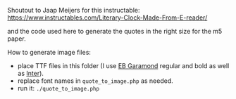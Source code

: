 Shoutout to Jaap Meijers for this instructable:
https://www.instructables.com/Literary-Clock-Made-From-E-reader/

and the code used here to generate the quotes in the right size for the m5 paper.

How to generate image files:
* place TTF files in this folder (I use [EB Garamond](https://fonts.google.com/specimen/EB+Garamond) regular and bold as well as [Inter](https://rsms.me/inter/)).
* replace font names in `quote_to_image.php` as needed.
* run it: `./quote_to_image.php`
